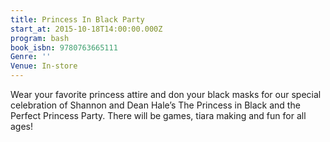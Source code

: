 ```yaml
---
title: Princess In Black Party
start_at: 2015-10-18T14:00:00.000Z
program: bash
book_isbn: 9780763665111
Genre: ''
Venue: In-store
---
```


Wear your favorite princess attire and don your black masks for our special celebration of Shannon and Dean Hale’s The Princess in Black and the Perfect Princess Party. There will be games, tiara making and fun for all ages!